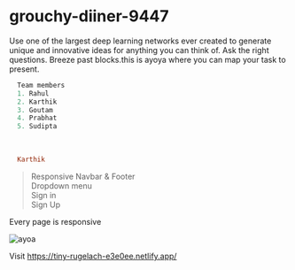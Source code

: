 # grouchy-diiner-9447
Use one of the largest deep learning networks ever created to generate unique and innovative ideas for anything you can think of. Ask the right questions. Breeze past blocks.this is ayoya where you can map your task to present.

```python
  Team members
  1. Rahul
  2. Karthik
  3. Goutam
  4. Prabhat
  5. Sudipta 
```


<br/>
<p>

```ruby
  Karthik 
```

</p>
  
> Responsive Navbar & Footer<br/>
> Dropdown menu<br/>
> Sign in <br/>
> Sign Up <br/>

Every page is responsive<br/>

<img src ="https://www.ayoa.com/wp-content/uploads/2020/07/ayoa_procomputer2.png" alt="ayoa"/>

Visit https://tiny-rugelach-e3e0ee.netlify.app/

